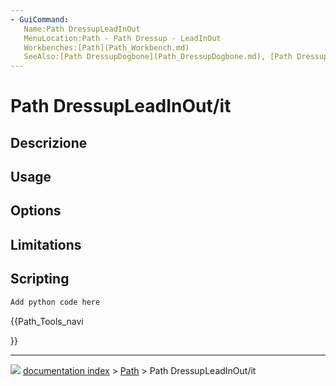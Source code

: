 ```yaml
---
- GuiCommand:
   Name:Path DressupLeadInOut
   MenuLocation:Path - Path Dressup - LeadInOut
   Workbenches:[Path](Path_Workbench.md)
   SeeAlso:[Path DressupDogbone](Path_DressupDogbone.md), [Path DressupTag](Path_DressupTag.md), [Path DressupRampEntry](Path_DressupRampEntry.md), [Path DressupDragKnife](Path_DressupDragKnife.md)
---
```


# Path DressupLeadInOut/it



## Descrizione

## Usage

## Options

## Limitations

## Scripting


```python
Add python code here
```





{{Path_Tools_navi

}}



---
![](images/Button_right.svg) [documentation index](../README.md) > [Path](Path_Workbench.md) > Path DressupLeadInOut/it
